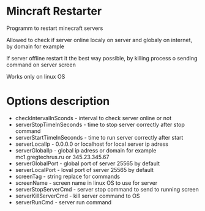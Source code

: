 # Mincraft Restarter
Programm to restart minecraft servers

Allowed to check if server online localy on server and globaly on internet, by domain for example

If server offline restart it the best way possible, by killing process o sending command on server screen

Works only on linux OS

# Options description

- checkIntervalInSconds - interval to check server online or not
- serverStopTimeInSeconds - time to stop server correctly after stop command
- serverStartTimeInSeconds - time to run server correctly after start
- serverLocalIp - 0.0.0.0 or localhost for local server ip adress
- serverGlobalIp - global ip adress or domain for example mc1.gregtechrus.ru or 345.23.345.67
- serverGlobalPort - global port of server 25565 by default
- serverLocalPort - loval port of server 25565 by default
- screenTag - string replace for commands
- screenName - screen name in linux OS to use for server
- serverStopServerCmd - server stop command to send to running screen 
- serverKillServerCmd - kill server command to OS
- serverRunCmd - server run command
